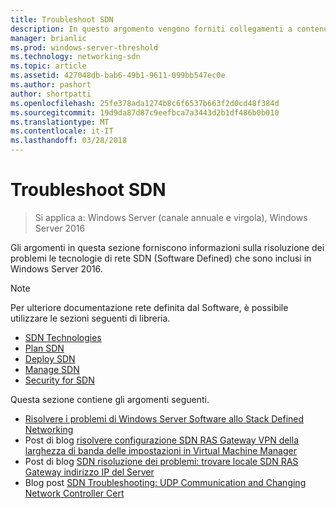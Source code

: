 ```yaml
---
title: Troubleshoot SDN
description: In questo argomento vengono forniti collegamenti a contenuti sulla risoluzione dei problemi di rete definita dal Software in Windows Server 2016.
manager: brianlic
ms.prod: windows-server-threshold
ms.technology: networking-sdn
ms.topic: article
ms.assetid: 427048db-bab6-49b1-9611-099bb547ec0e
ms.author: pashort
author: shortpatti
ms.openlocfilehash: 25fe378ada1274b8c6f6537b663f2d0cd48f384d
ms.sourcegitcommit: 19d9da87d87c9eefbca7a3443d2b1df486b0b010
ms.translationtype: MT
ms.contentlocale: it-IT
ms.lasthandoff: 03/28/2018
---
```

# <a name="troubleshoot-sdn"></a>Troubleshoot SDN

>Si applica a: Windows Server (canale annuale e virgola), Windows Server 2016

Gli argomenti in questa sezione forniscono informazioni sulla risoluzione dei problemi le tecnologie di rete SDN (Software Defined) che sono inclusi in Windows Server 2016.

> [!NOTE]  
> Per ulteriore documentazione rete definita dal Software, è possibile utilizzare le sezioni seguenti di libreria.  
>  
> - [SDN Technologies](../technologies/Software-Defined-Networking-Technologies.md) 
> - [Plan SDN](../plan/Plan-Software-Defined-Networking.md)
> - [Deploy SDN](../deploy/Deploy-Software-Defined-Networking.md)
> - [Manage SDN](../manage/manage-sdn.md)
> - [Security for SDN](../security/sdn-security-top.md)

Questa sezione contiene gli argomenti seguenti.

- [Risolvere i problemi di Windows Server Software allo Stack Defined Networking](https://docs.microsoft.com/windows-server/networking/sdn/troubleshoot/troubleshoot-windows-server-software-defined-networking-stack)  
- Post di blog [risolvere configurazione SDN RAS Gateway VPN della larghezza di banda delle impostazioni in Virtual Machine Manager](https://blogs.technet.microsoft.com/wsnetdoc/2017/03/02/troubleshoot-changing-sdn-ras-gateway-vpn-bandwidth-settings-in-virtual-machine-manager/)
- Post di blog [SDN risoluzione dei problemi: trovare locale SDN RAS Gateway indirizzo IP del Server](https://blogs.technet.microsoft.com/wsnetdoc/2017/03/23/sdn-troubleshooting-find-the-local-sdn-ras-gateway-server-ip-address/)
- Blog post [SDN Troubleshooting: UDP Communication and Changing Network Controller Cert](https://blogs.technet.microsoft.com/wsnetdoc/2017/08/25/sdn-troubleshooting-udp-communication-and-changing-network-controller-cert/)

